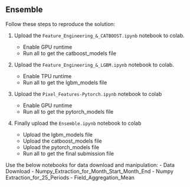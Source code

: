## Ensemble

Follow these steps to reproduce the solution:
1. Upload the `Feature_Engineering_&_CATBOOST.ipynb` notebook to colab.
    - Enable GPU runtime
    - Run all to get the catboost_models file

2. Upload the  `Feature_Engineering_&_LGBM.ipynb` notebook to colab.
    - Enable TPU runtime
    - Run all to get the lgbm_models file

3. Upload the `Pixel_Features-Pytorch.ipynb` notebook to colab
    - Enable GPU runtime
    - Run all to get the pytorch_models file

4. Finally upload the `Ensemble.ipynb` notebook to colab
     - Upload the lgbm_models file
     - Upload the catboost_models file
     - Upload the pytorch_models file
     - Run all to get the final submission file
     
Use the below notebooks for data download and manipulation:
     - Data Download
     - Numpy_Extraction_for_Month_Start_Month_End
     - Numpy Extraction_for_25_Periods
     - Field_Aggregation_Mean

